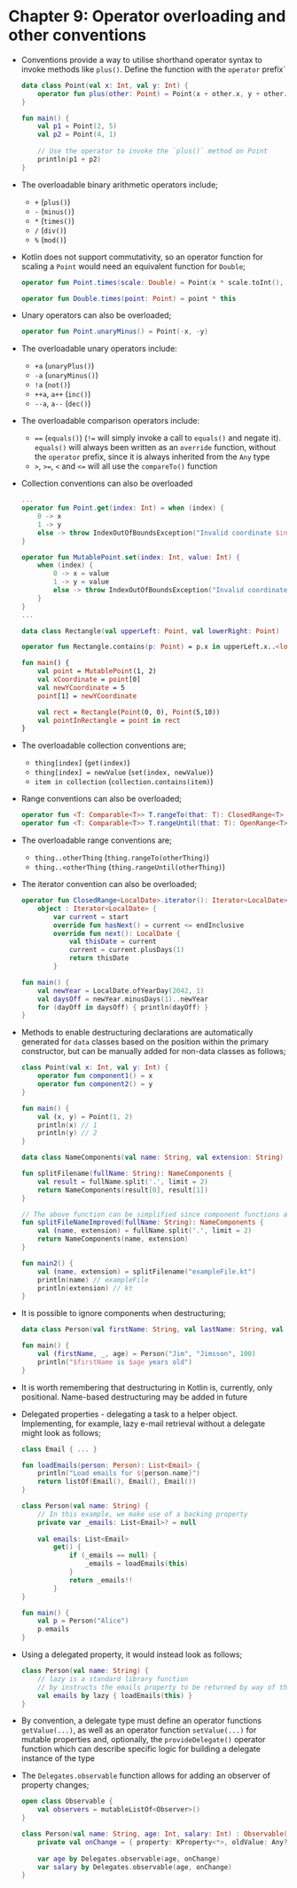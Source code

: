 # Chapter 9: Operator overloading and other conventions

- Conventions provide a way to utilise shorthand operator syntax to invoke methods like `plus()`. Define the function with the `operator` prefix`
    ```kotlin
    data class Point(val x: Int, val y: Int) {
        operator fun plus(other: Point) = Point(x + other.x, y + other.y)
    }

    fun main() {
        val p1 = Point(2, 5)
        val p2 = Point(4, 1)
        
        // Use the operator to invoke the `plus()` method on Point
        println(p1 + p2)
    }
    ```

- The overloadable binary arithmetic operators include;
    - `+` (`plus()`)
    - `-` (`minus()`)
    - `*` (`times()`)
    - `/` (`div()`)
    - `%` (`mod()`)

- Kotlin does not support commutativity, so an operator function for scaling a `Point` would need an equivalent function for `Double`;
    ```kotlin
    operator fun Point.times(scale: Double) = Point(x * scale.toInt(), y * scale.toInt())

    operator fun Double.times(point: Point) = point * this
    ```

- Unary operators can also be overloaded;
    ```kotlin
    operator fun Point.unaryMinus() = Point(-x, -y)
    ```

- The overloadable unary operators include:
    - `+a` (`unaryPlus()`)
    - `-a` (`unaryMinus()`)
    - `!a` (`not()`)
    - `++a`, `a++` (`inc()`)
    - `--a`, `a--` (`dec()`)

- The overloadable comparison operators include:
    - `==` (`equals()`) (`!=` will simply invoke a call to `equals()` and negate it). `equals()` will always been written as an `override` function, without the `operator` prefix, since it is always inherited from the `Any` type
    - `>`, `>=`, `<` and `<=` will all use the `compareTo()` function 

- Collection conventions can also be overloaded
    ```kotlin
    ...
    operator fun Point.get(index: Int) = when (index) {
        0 -> x
        1 -> y
        else -> throw IndexOutOfBoundsException("Invalid coordinate $index")
    }

    operator fun MutablePoint.set(index: Int, value: Int) {
        when (index) {
            0 -> x = value
            1 -> y = value
            else -> throw IndexOutOfBoundsException("Invalid coordinate $index")
        }
    }
    ...

    data class Rectangle(val upperLeft: Point, val lowerRight: Point)

    operator fun Rectangle.contains(p: Point) = p.x in upperLeft.x..<lowerRight.x && p.y in upperLeft.y..<lowerRight.y

    fun main() {
        val point = MutablePoint(1, 2)
        val xCoordinate = point[0]
        val newYCoordinate = 5
        point[1] = newYCoordinate

        val rect = Rectangle(Point(0, 0), Point(5,10))
        val pointInRectangle = point in rect
    }
    ```

- The overloadable collection conventions are;
    - `thing[index]` (`get(index)`)
    - `thing[index] = newValue` (`set(index, newValue)`)
    - `item in collection` (`collection.contains(item)`)

- Range conventions can also be overloaded;
    ```kotlin
    operator fun <T: Comparable<T>> T.rangeTo(that: T): ClosedRange<T>
    operator fun <T: Comparable<T>> T.rangeUntil(that: T): OpenRange<T>
    ```
- The overloadable range conventions are;
    - `thing..otherThing` (`thing.rangeTo(otherThing)`)
    - `thing..<otherThing` (`thing.rangeUntil(otherThing)`)

- The iterator convention can also be overloaded;
    ```kotlin
    operator fun ClosedRange<LocalDate>.iterator(): Iterator<LocalDate> =
        object : Iterator<LocalDate> {
            var current = start
            override fun hasNext() = current <= endInclusive
            override fun next(): LocalDate {
                val thisDate = current
                current = current.plusDays(1)
                return thisDate
            }
    
    fun main() {
        val newYear = LocalDate.ofYearDay(2042, 1)
        val daysOff = newYear.minusDays(1)..newYear
        for (dayOff in daysOff) { println(dayOff) }
    }
    ```

- Methods to enable destructuring declarations are automatically generated for `data` classes based on the position within the primary constructor, but can be manually added for non-data classes as follows;
    ```kotlin
    class Point(val x: Int, val y: Int) {
        operator fun component1() = x
        operator fun component2() = y
    }

    fun main() {
        val (x, y) = Point(1, 2)
        println(x) // 1
        println(y) // 2
    }

    data class NameComponents(val name: String, val extension: String)

    fun splitFilename(fullName: String): NameComponents {
        val result = fullName.split('.', limit = 2)
        return NameComponents(result[0], result[1])
    }
    
    // The above function can be simplified since component functions are also generated for (the first five) collection members
    fun splitFileNameImproved(fullName: String): NameComponents {
        val (name, extension) = fullName.split('.', limit = 2)
        return NameComponents(name, extension)
    }

    fun main2() {
        val (name, extension) = splitFilename("exampleFile.kt")
        println(name) // exampleFile
        println(extension) // kt
    }
    ```

- It is possible to ignore components when destructuring;
    ```kotlin
    data class Person(val firstName: String, val lastName: String, val age: Int)

    fun main() {
        val (firstName, _, age) = Person("Jim", "Jimsson", 100)
        println("$firstName is $age years old")
    }
    ```

- It is worth remembering that destructuring in Kotlin is, currently, only positional. Name-based destructuring may be added in future

- Delegated properties - delegating a task to a helper object. Implementing, for example, lazy e-mail retrieval without a delegate might look as follows;
    ```kotlin
    class Email { ... }

    fun loadEmails(person: Person): List<Email> {
        println("Load emails for ${person.name}")
        return listOf(Email(), Email(), Email())
    }
    
    class Person(val name: String) {
        // In this example, we make use of a backing property
        private var _emails: List<Email>? = null
        
        val emails: List<Email>
            get() {
                if (_emails == null) {
                    _emails = loadEmails(this)
                }
                return _emails!!
            }
    }

    fun main() {
        val p = Person("Alice")
        p.emails 
    }
    ```

- Using a delegated property, it would instead look as follows;
    ```kotlin
    class Person(val name: String) {
        // lazy is a standard library function
        // by instructs the emails property to be returned by way of the lazy library funtion/loadEmails function
        val emails by lazy { loadEmails(this) }
    }
    ```

- By convention, a delegate type must define an operator functions `getValue(...)`, as well as an operator function `setValue(...)` for mutable properties and, optionally, the `provideDelegate()` operator function which can describe specific logic for building a delegate instance of the type

- The `Delegates.observable` function allows for adding an observer of property changes;
    
    ```kotlin
    open class Observable {
        val observers = mutableListOf<Observer>()
    }

    class Person(val name: String, age: Int, salary: Int) : Observable() {
        private val onChange = { property: KProperty<*>, oldValue: Any?, newValue: Any? -> notifyObservers(property.name, oldValue, newValue) }
        
        var age by Delegates.observable(age, onChange)
        var salary by Delegates.observable(age, onChange)
    }
    ```

